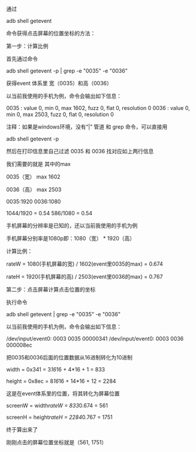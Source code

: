 通过

adb shell getevent

命令获得点击屏幕的位置坐标的方法：



第一步：计算比例

首先通过命令

adb shell getevent -p | grep -e "0035" -e "0036"

获得event 体系里 宽（0035）和高（0036）

以当前我使用的手机为例，命令会输出如下信息：

0035  : value 0, min 0, max 1602, fuzz 0, flat 0, resolution 0
0036  : value 0, min 0, max 2503, fuzz 0, flat 0, resolution 0



注释：如果是windows环境，没有“|” 管道 和 grep 命令，可以直接用

adb shell getevent -p

然后在打印信息里自己过滤 0035 和 0036 找对应如上两行信息



我们需要的就是 其中的max

0035（宽） max 1602

0036（高） max 2503


0035:1920
0036:1080

1044/1920 = 0.54
586/1080 = 0.54


手机屏幕的分辨率是已知的，还以当前我使用的手机为例

手机屏幕分别率是1080p即：1080（宽） * 1920（高）



计算比例：

rateW = 1080(手机屏幕的宽) / 1602(event里0035的max) = 0.674

rateH = 1920(手机屏幕的高) / 2503(event里0036的max) = 0.767





第二步：点击屏幕计算点击位置的坐标

执行命令

adb shell getevent | grep -e "0035" -e "0036"

以当前我使用的手机为例，命令会输出如下信息：

/dev/input/event0: 0003 0035 00000341
/dev/input/event0: 0003 0036 000008ec



把0035和0036后面的位置数据从16进制转化为10进制

width = 0x341 = 3*16*16 + 4*16 + 1 = 833

height = 0x8ec = 8*16*16 + 14*16 + 12 = 2284

这是在event体系里的位置，将其转化为屏幕位置



screenW = width*rateW = 833*0.674 = 561

screenH = height*rateH = 2284*0.767 = 1751



终于算出来了

刚刚点击的屏幕位置坐标就是（561, 1751）

